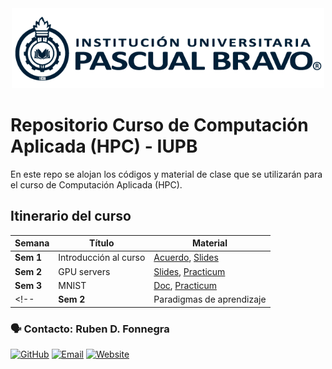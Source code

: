 
<center> <img src="Images/iupb_logo.png" width="500px"/> </center>


# Repositorio Curso de Computación Aplicada (HPC) - IUPB

En este repo se alojan los códigos y material de clase que se utilizarán para el curso de Computación Aplicada (HPC). 


## Itinerario del curso

| Semana | Título | Material |
|---|---|---|
| **Sem 1**  | Introducción al curso | [Acuerdo](https://docs.google.com/spreadsheets/d/1BcSAZagBfGRew2w0NkOjb3yasiY4VP_gPpp_mzORCAU/edit?usp=sharing), [Slides](https://docs.google.com/presentation/d/1Q7H1GiH5ygIT7uv0TNKphQJr-KycSZb1_T_54VFBW3M/edit?usp=sharing)
| **Sem 2**  | GPU servers | [Slides](https://docs.google.com/presentation/d/1Yk2U7TfWFh28qBP6UlGzWyTp-01ErGvwQTvT5jnAYOY/edit?usp=sharing), [Practicum](https://github.com/rubenfonnegra/HPC/tree/master/Sem_2/Practicum_1.ipynb)
| **Sem 3**  | MNIST | [Doc](https://docs.google.com/document/d/1G1fUvNOfSGosYZMXH6ITnPmyhxEb9G5JsVTXgnN8bA0/edit?usp=sharing),  [Practicum](https://github.com/rubenfonnegra/HPC/tree/master/Sem_3/mnist.py)
<!-- | **Sem 2**  | Paradigmas de aprendizaje | [Slides](https://docs.google.com/presentation/d/1B4wBGexKpvu-p86_NcTSuF2H3iwDRd9sfpbdgkO8Ge8/edit?usp=sharing), [Practicum 1](https://github.com/rubenfonnegra/inteligencia_computacional/blob/master/Sem_2/Practicum_1.ipynb)  -->



### 🗣️ Contacto: Ruben D. Fonnegra

  [![GitHub](https://img.shields.io/badge/github-%23121011.svg?style=for-the-badge&logo=github&logoColor=white)](https://github.com/rubenfonnegra) 
  [![Email](https://img.shields.io/badge/Email-c14438?style=for-the-badge&logo=gmail&logoColor=white)](mailto:ruben.fonnegra@pascuabravo.edu.co "Connect via Email")
  [![Website](https://img.shields.io/badge/website-%230070D1.svg?style=for-the-badge&logo=About.me&logoColor=white)](https://rubenfonnegra.github.io/)
